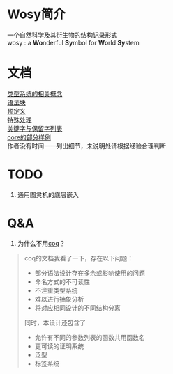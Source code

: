 # Wosy简介
一个自然科学及其衍生物的结构记录形式  
wosy : a **Wo**nderful **Sy**mbol for **Wo**rld **Sy**stem

# 文档
[类型系统的相关概念](./zh_CN/typesystem.md)  
[语法块](./zh_CN/codeblock.md)  
[预定义](./zh_CN/predef.md)  
[特殊处理](./zh_CN/special.md)  
[关键字与保留字列表](./zh_CN/keywords.md)  
[core的部分样例](./core)  
作者没有时间一一列出细节，未说明处请根据经验合理判断

# TODO
1. 通用图灵机的底层嵌入

# Q&A
1. 为什么不用[coq](https://github.com/coq/coq)？
> coq的文档我看了一下，存在以下问题：
> - 部分语法设计存在多余或影响使用的问题
> - 命名方式的不可读性
> - 不注重类型系统
> - 难以进行抽象分析
> - 将对应相同设计的不同结构分离
>
> 同时，本设计还包含了
> - 允许有不同的参数列表的函数共用函数名
> - 更可读的证明系统
> - 泛型
> - 标签系统
